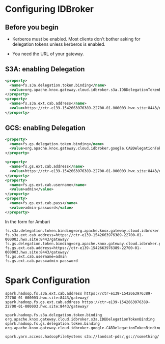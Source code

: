 <!---
  Licensed under the Apache License, Version 2.0 (the "License");
  you may not use this file except in compliance with the License.
  You may obtain a copy of the License at
  
   http://www.apache.org/licenses/LICENSE-2.0
  
  Unless required by applicable law or agreed to in writing, software
  distributed under the License is distributed on an "AS IS" BASIS,
  WITHOUT WARRANTIES OR CONDITIONS OF ANY KIND, either express or implied.
  See the License for the specific language governing permissions and
  limitations under the License. See accompanying LICENSE file.
-->

# Configuring IDBroker


## Before you begin

* Kerberos must be enabled. Most clients don't bother asking for delegation
tokens unless kerberos is enabled.

* You need the URL of your gateway.



## S3A: enabling Delegation


```xml
<property>
  <name>fs.s3a.delegation.token.binding</name>
  <value>org.apache.knox.gateway.cloud.idbroker.s3a.IDBDelegationTokenBinding</value>
</property>
<property>
  <name>fs.s3a.ext.cab.address</name>
  <value>https://ctr-e139-1542663976389-22700-01-000003.hwx.site:8443/gateway/</value>
</property>
```

## GCS: enabling Delegation


```xml
<property>
  <name>fs.gs.delegation.token.binding</name>
  <value>org.apache.knox.gateway.cloud.idbroker.google.CABDelegationTokenBinding</value>
</property>

<property>
  <name>fs.gs.ext.cab.address</name>
  <value>https://ctr-e139-1542663976389-22700-01-000003.hwx.site:8443/gateway/</value>
</property>
<property>
  <name>fs.gs.ext.cab.username</name>
  <value>admin</value>
</property>
<property>
  <name>fs.gs.ext.cab.pass</name>
  <value>admin-password</value>
</property>

```

In the form for Ambari

```
fs.s3a.delegation.token.binding=org.apache.knox.gateway.cloud.idbroker.s3a.IDBDelegationTokenBinding
fs.s3a.ext.cab.address=https://ctr-e139-1542663976389-22700-01-000003.hwx.site:8443/gateway/
fs.gs.delegation.token.binding=org.apache.knox.gateway.cloud.idbroker.google.CABDelegationTokenBinding
fs.gs.ext.cab.address=https://ctr-e139-1542663976389-22700-01-000003.hwx.site:8443/gateway/
fs.gs.ext.cab.username=admin
fs.gs.ext.cab.pass=admin-password
```


# Spark Configuration

```
spark.hadoop.fs.s3a.ext.cab.address https://ctr-e139-1542663976389-22700-01-000003.hwx.site:8443/gateway/
spark.hadoop.fs.gs.ext.cab.address https://ctr-e139-1542663976389-22700-01-000003.hwx.site:8443/gateway/

spark.hadoop.fs.s3a.delegation.token.binding org.apache.knox.gateway.cloud.idbroker.s3a.IDBDelegationTokenBinding
spark.hadoop.fs.gs.delegation.token.binding org.apache.knox.gateway.cloud.idbroker.google.CABDelegationTokenBinding

spark.yarn.access.hadoopFileSystems s3a://landsat-pds/,gs://something/

```
